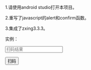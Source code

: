 1.请使用android studio打开本项目。     

2.重写了javascript的alert和confirm函数。     

3.集成了zxing3.3.3。    

实例：  

<script>   
     
function scan() {   

     android.doScan();   
     
}   

 
function setScanResult(result){    

     document.getElementById('result').value = result ;   
     
}     

</script>    

<input type='text' id='result' placeholder='扫码结果' Value=''>    

<button onclick='scan();'>扫码</button>    


